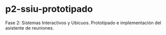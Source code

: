 # p2-ssiu-prototipado
Fase 2: Sistemas Interactivos y Ubicuos. 
Prototipado e implementación del asistente de reuniones.
